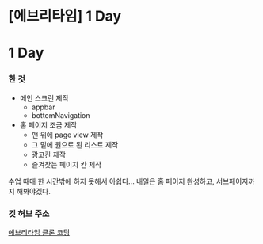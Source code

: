 # [에브리타임] 1 Day


# 1 Day

### 한 것

- 메인 스크린 제작
  - appbar
  - bottomNavigation
- 홈 페이지 조금 제작
  - 맨 위에 page view 제작
  - 그 밑에 원으로 된 리스트 제작
  - 광고칸 제작
  - 즐겨찾는 페이지 칸 제작   





수업 때매 한 시간밖에 하지 못해서 아쉽다... 내일은 홈 페이지 완성하고, 서브페이지까지 해봐야겠다.   



### 깃 허브 주소

[에브리타임 클론 코딩](https://github.com/jyukki97/Flutter-Every-Time-Clone/tree/main/flutter_app)





#### 			
